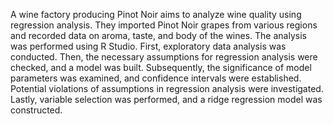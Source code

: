 A wine factory producing Pinot Noir aims to analyze wine quality using regression analysis. They imported Pinot Noir grapes from various regions and recorded data on aroma, taste, and body of the wines. The analysis was performed using R Studio.
First, exploratory data analysis was conducted. Then, the necessary assumptions for regression analysis were checked, and a model was built. Subsequently, the significance of model parameters was examined, and confidence intervals were established. Potential violations of assumptions in regression analysis were investigated. Lastly, variable selection was performed, and a ridge regression model was constructed.
